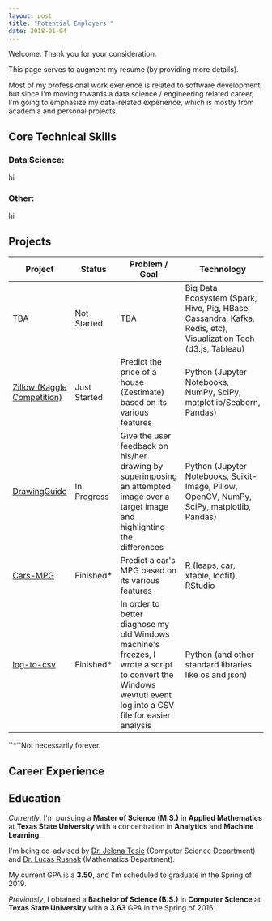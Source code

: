 ```yaml
---
layout: post
title: "Potential Employers:"
date: 2018-01-04
---
```

Welcome. Thank you for your consideration.

This page serves to augment my resume (by providing more details).

Most of my professional work exerience is related to software development, but since I'm moving towards a data science / engineering related career, I'm going to emphasize my data-related experience, which is mostly from academia and personal projects.

## Core Technical Skills

### Data Science:

hi

### Other:

hi

## Projects

<table class="pure-table">
    <thead>
        <tr>
            <th>Project</th>
            <th>Status</th>
            <th>Problem / Goal</th>
            <th>Technology</th>
            <th>Methods</th>
        </tr>
    </thead>
    <tbody>
        <tr>
            <td>TBA</td>
            <td>Not Started</td>
            <td>TBA</td>
            <td>Big Data Ecosystem (Spark, Hive, Pig, HBase, Cassandra, Kafka, Redis, etc), Visualization Tech (d3.js, Tableau)</td>
            <td>TBA</td>
        </tr>
        <tr>
            <td><a target="_blank" href="https://github.com/joshualmitchell/Zillow">Zillow (Kaggle Competition)</a></td>
            <td>Just Started</td>
            <td>Predict the price of a house (Zestimate) based on its various features</td>
            <td>Python (Jupyter Notebooks, NumPy, SciPy, matplotlib/Seaborn, Pandas)</td>
            <td>Linear Regression, Decision Trees</td>
        </tr>
        <tr>
            <td><a target="_blank" href="https://github.com/joshualmitchell/DrawingGuide">DrawingGuide</a></td>
            <td>In Progress</td>
            <td>Give the user feedback on his/her drawing by superimposing an attempted image over a target image and highlighting the differences</td>
            <td>Python (Jupyter Notebooks, Scikit-Image, Pillow, OpenCV, NumPy, SciPy, matplotlib, Pandas)</td>
            <td>Gradient Descent</td>
        </tr>
        <tr>
            <td><a target="_blank" href="https://github.com/joshualmitchell/joshualmitchell.github.io/tree/master/MATH5345/proj">Cars-MPG</a></td>
            <td>Finished*</td>
            <td>Predict a car's MPG based on its various features</td>
            <td>R (leaps, car, xtable, locfit), RStudio</td>
            <td>Linear Regression</td>
        </tr>
        <tr>
            <td><a target="_blank" href="https://github.com/joshualmitchell/log_to_csv">log-to-csv</a></td>
            <td>Finished*</td>
            <td>In order to better diagnose my old Windows machine's freezes, I wrote a script to convert the Windows wevtuti event log into a CSV file for easier analysis</td>
            <td>Python (and other standard libraries like os and json)</td>
            <td>Various parsing and cleaning of text</td>
        </tr>
    </tbody>
</table>
``*``Not necessarily forever.

## Career Experience

## Education

*Currently*, I'm pursuing a __Master of Science (M.S.)__ in __Applied Mathematics__ at __Texas State University__ with a concentration in __Analytics__ and __Machine Learning__.

I'm being co-advised by [Dr. Jelena Tesic](https://cs.txstate.edu/accounts/profiles/j_t463/) (Computer Science Department) and [Dr. Lucas Rusnak](http://www.math.txstate.edu/people/faculty/rusnak.html) (Mathematics Department).

My current GPA is a __3.50__, and I'm scheduled to graduate in the Spring of 2019.

*Previously*, I obtained a __Bachelor of Science (B.S.)__ in __Computer Science__ at __Texas State University__ with a __3.63__ GPA in the Spring of 2016.